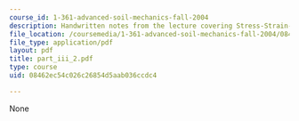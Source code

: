 ```yaml
---
course_id: 1-361-advanced-soil-mechanics-fall-2004
description: Handwritten notes from the lecture covering Stress-Strain-Strength properties.
file_location: /coursemedia/1-361-advanced-soil-mechanics-fall-2004/08462ec54c026c26854d5aab036ccdc4_part_iii_2.pdf
file_type: application/pdf
layout: pdf
title: part_iii_2.pdf
type: course
uid: 08462ec54c026c26854d5aab036ccdc4

---
```

None